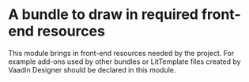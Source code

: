 # A bundle to draw in required front-end resources

This module brings in front-end resources needed by the project. 
For example add-ons used by other bundles or LitTemplate files created by Vaadin Designer should be declared in this module.
